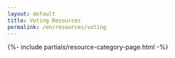 ```yaml
---
layout: default
title: Voting Resources
permalink: /en/resources/voting
---
```



{%- include partials/resource-category-page.html -%}

